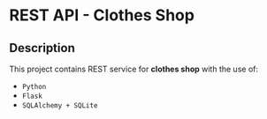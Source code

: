 # REST API - Clothes Shop
## Description
This project contains REST service for **clothes shop** with the use of:
* `Python`
* `Flask`
* `SQLAlchemy + SQLite`
